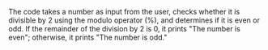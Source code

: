 The code takes a number as input from the user, checks whether it is divisible by 2 using the modulo operator (%), and determines if it is even or odd. If the remainder of the division by 2 is 0, it prints "The number is even"; otherwise, it prints "The number is odd."
